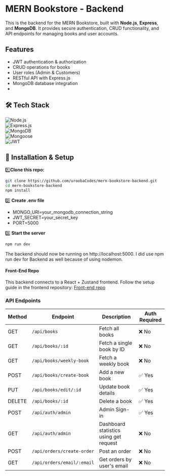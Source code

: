 # MERN Bookstore - Backend  
This is the backend for the MERN Bookstore, built with **Node.js**, **Express**, and **MongoDB**. It provides secure authentication, CRUD functionality, and API endpoints for managing books and user accounts.  

##  Features  
- JWT authentication & authorization  
- CRUD operations for books  
- User roles (Admin & Customers)  
- RESTful API with Express.js  
- MongoDB database integration
- 
## 🛠️ Tech Stack  

![Node.js](https://img.shields.io/badge/Node.js-43853D?style=for-the-badge&logo=node.js&logoColor=white)  
![Express.js](https://img.shields.io/badge/Express.js-000000?style=for-the-badge&logo=express&logoColor=white)  
![MongoDB](https://img.shields.io/badge/MongoDB-47A248?style=for-the-badge&logo=mongodb&logoColor=white)  
![Mongoose](https://img.shields.io/badge/Mongoose-AA2929?style=for-the-badge&logo=mongoose&logoColor=white)  
![JWT](https://img.shields.io/badge/JWT-000000?style=for-the-badge&logo=json-web-tokens&logoColor=white)  


## 🔧 Installation & Setup  

1️⃣**Clone this repo:**
```sh
git clone https://github.com/uroobaCodes/mern-bookstore-backend.git
cd mern-bookstore-backend
npm install
```
2️⃣ **Create .env file**

- MONGO_URI=your_mongodb_connection_string
- JWT_SECRET=your_secret_key
- PORT=5000

3️⃣ **Start the server**
```sh
npm run dev
```
The backend should now be running on http://localhost:5000. I did use npm run dev for Backend as well because of using nodemon. 

#### Front-End Repo
This backend connects to a React + Zustand frontend. Follow the setup guide in the frontend repository:
[Front-end repo](https://github.com/uroobaCodes/mern-bookstore)

### API Endpoints

| Method | Endpoint           | Description                           | Auth Required |
|--------|--------------------|---------------------------------------|--------------|
| GET    | `/api/books`       | Fetch all books                      | ❌ No        |
| GET    | `/api/books/:id`   | Fetch a single book by ID            | ❌ No        |
| GET    | `/api/books/weekly-book`| Fetch a weekly book             | ❌ No        |
| POST   | `/api/books/create-book` | Add a new book                  | ✅ Yes       |
| PUT    | `/api/books/edit/:id`   | Update book details             | ✅ Yes       |
| DELETE | `/api/books/:id`   | Delete a book                        | ✅ Yes       |
| POST   | `/api/auth/admin` | Admin Sign-in                 | ✅ Yes        |
| GET   | `/api/auth/admin`  | Dashboard statistics using get request         | ❌ No        |
| POST    | `/api/orders/create-order`        | Post an order           | ❌ No       |
| GET   | `/api/orders/email/:email`  | Get orders by user's email        | ❌ No        |



